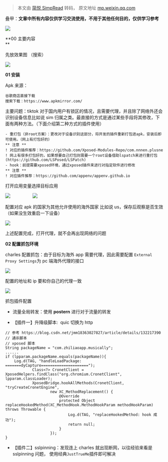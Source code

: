 > 本文由 [简悦 SimpRead](http://ksria.com/simpread/) 转码， 原文地址 [mp.weixin.qq.com](https://mp.weixin.qq.com/s/s1doxCFy9riCF9t7zOeIuQ)

叠甲：**文章中所有内容仅供学习交流使用，不用于其他任何目的，仅供学习参考**

**![](https://mmbiz.qpic.cn/sz_mmbiz_jpg/ZYeIDv4JOubGQtdBrmoiaib5AYb7mWxwJ9Iib1XiafBSAAWM7ICVKVkLCcb8Do6cSu906mFYPOXlGkvGwcDuRPA3qA/640?wx_fmt=jpeg)**

**00 主要内容  
**

先放效果图 （搜索）

![](https://mmbiz.qpic.cn/sz_mmbiz_png/ZYeIDv4JOubGQtdBrmoiaib5AYb7mWxwJ9qaA6s1CPzdOFYWPX1iclkN2YHibrS77qtSKdAGwibb6b1nPMz17Eh18Bw/640?wx_fmt=png&from=appmsg)

**01 安装**

Apk 来源：

```
谷歌商店直接下载
搜索下载：https://www.apkmirror.com/

```

主要问题：tiktok 对于国内用户有锁区的情况，且需要代理，并且除了网络外还会识别设备信息比如说 sim 归属之类。最直接的方式是通过某些手段将其修改，下面有两种方法。（下面介绍第二种方式的插件使用）

```
- 重打包（非root方案）：更改对于设备识别这部分，将开发的插件重新打包进apk，安装后即可使用。（网上有打包好的）
** 注意 **
! 对应的插件推荐：https://github.com/Xposed-Modules-Repo/com.nnnen.plusne
! 网上有很多打包好的，如果想要自己打包则需要一个root设备借助lspatch来进行重打包(https://github.com/LSPosed/LSPatch)
- hook：前提需要xposed环境，通过xposed插件来进行对指定软件进行修改
** 注意 **
! 对应插件推荐：https://github.com/appenv/appenv.github.io

```

打开应用变量选择目标应用

![](https://mmbiz.qpic.cn/sz_mmbiz_png/ZYeIDv4JOubGQtdBrmoiaib5AYb7mWxwJ9jQR9o9j6P7fSw8ibmvtnjzdhv39SBAoLMerSKzrrkeBsy86FHiaaUUyw/640?wx_fmt=png&from=appmsg)                  ![](https://mmbiz.qpic.cn/sz_mmbiz_png/ZYeIDv4JOubGQtdBrmoiaib5AYb7mWxwJ9YK6AJ38TicCZbHRJ2yRbdLM3GkJ465icTLdFDkuqTI7Zic8XWDaib8s30g/640?wx_fmt=png&from=appmsg)

配置对应 apk 的国家为其他允许使用的海外国家 比如说 us，保存后观察是否生效（如果没生效重启一下设备）

![](https://mmbiz.qpic.cn/sz_mmbiz_png/ZYeIDv4JOubGQtdBrmoiaib5AYb7mWxwJ9LvYf8nSbZOvzickCsO3ER5kshXYLY6icyun0ibNE6SJyQPMz00gZ56ykA/640?wx_fmt=png&from=appmsg)

上述配置完成，打开代理，就不会再出现网络的问题

**02 配置抓包环境**

charles 配置抓包：由于目标为海外 app 需要代理，因此需要配置 `External Proxy Settings`为 pc 端海外代理的接口  

![](https://mmbiz.qpic.cn/sz_mmbiz_png/ZYeIDv4JOubGQtdBrmoiaib5AYb7mWxwJ9cuh0pguWTUNtWicEHKGYF9kYHpCuBc67yStZR7BeliaTTXe2jicXSZmMA/640?wx_fmt=png&from=appmsg)

配置的地址和 ip 要和你自己的代理一致  

![](https://mmbiz.qpic.cn/sz_mmbiz_png/ZYeIDv4JOubGQtdBrmoiaib5AYb7mWxwJ9fdspqTEHndpAT1gCxKTE1VhnyavoqZTDqicsafjXJ9IibyaHFeWySQUQ/640?wx_fmt=png&from=appmsg)

抓包插件配置  

*   流量全局转发：使用 **postern** 进行对于流量的转发
    
*   【插件一】升降级脚本:  quic 切换为 http
    

```
// 参考 https://blog.csdn.net/jmm18363027827/article/details/132217390
// 通杀脚本
// xposed 脚本
String packageName = "com.zhiliaoapp.musically";
......
if (lpparam.packageName.equals(packageName)){
    Log.d(TAG, "handleLoadPackage: =======dyCapture=====================");
            Class<?> CronetClient = XposedHelpers.findClass("org.chromium.CronetClient", lpparam.classLoader);
            XposedBridge.hookAllMethods(CronetClient, "tryCreateCronetEngine",
                    new XC_MethodReplacement() {
                        @Override
                        protected Object replaceHookedMethod(XC_MethodHook.MethodHookParam methodHookParam) throws Throwable {
                            Log.d(TAG, "replaceHookedMethod: hook 成功");
                            return null;
                        }
                    });
}

```

*   【插件二】sslpinning：发现连上 charles 就出现断网，以往经验来看是 sslpinning 问题， 使用经典`JustTrueMe`插件即可解决